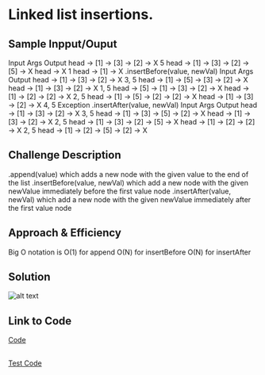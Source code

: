 # Linked list insertions.

## Sample Inpput/Ouput

Input	Args	Output
head -> [1] -> [3] -> [2] -> X	5	head -> [1] -> [3] -> [2] -> [5] -> X
head -> X	1	head -> [1] -> X
.insertBefore(value, newVal)
Input	Args	Output
head -> [1] -> [3] -> [2] -> X	3, 5	head -> [1] -> [5] -> [3] -> [2] -> X
head -> [1] -> [3] -> [2] -> X	1, 5	head -> [5] -> [1] -> [3] -> [2] -> X
head -> [1] -> [2] -> [2] -> X	2, 5	head -> [1] -> [5] -> [2] -> [2] -> X
head -> [1] -> [3] -> [2] -> X	4, 5	Exception
.insertAfter(value, newVal)
Input	Args	Output
head -> [1] -> [3] -> [2] -> X	3, 5	head -> [1] -> [3] -> [5] -> [2] -> X
head -> [1] -> [3] -> [2] -> X	2, 5	head -> [1] -> [3] -> [2] -> [5] -> X
head -> [1] -> [2] -> [2] -> X	2, 5	head -> [1] -> [2] -> [5] -> [2] -> X

## Challenge Description
.append(value) which adds a new node with the given value to the end of the list
.insertBefore(value, newVal) which add a new node with the given newValue immediately before the first value node
.insertAfter(value, newVal) which add a new node with the given newValue immediately after the first value node

## Approach & Efficiency
Big O notation is O(1) for append
O(N) for insertBefore
O(N) for insertAfter

## Solution
![alt text](https://github.com/skadariya/data-structures-and-algorithms/blob/master/code-challenges/401/assets/LL_Insertions.jpg)

## Link to Code
[Code](https://github.com/skadariya/data-structures-and-algorithms/blob/master/code-challenges/401/src/main/java/codeChallenge/ll_insertions.java)
## 
[Test Code](https://github.com/skadariya/data-structures-and-algorithms/blob/master/code-challenges/401/src/test/java/codeChallenge/ll_insertionsTest.java)
